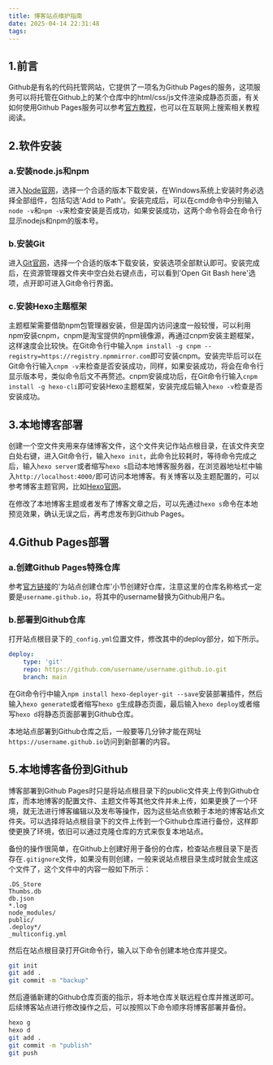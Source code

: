 ```yaml
---
title: 博客站点维护指南
date: 2025-04-14 22:31:48
tags:
---
```


## 1.前言

Github是有名的代码托管网站，它提供了一项名为Github Pages的服务，这项服务可以将托管在Github上的某个仓库中的html/css/js文件渲染成静态页面，有关如何使用Github Pages服务可以参考[官方教程](https://docs.github.com/zh/pages/getting-started-with-github-pages)，也可以在互联网上搜索相关教程阅读。

## 2.软件安装

### a.安装node.js和npm

进入[Node官网](https://nodejs.org/zh-cn)，选择一个合适的版本下载安装，在Windows系统上安装时务必选择全部组件，包括勾选'Add to Path'。安装完成后，可以在cmd命令中分别输入`node -v`和`npm -v`来检查安装是否成功，如果安装成功，这两个命令将会在命令行显示nodejs和npm的版本号。

### b.安装Git

进入[Git官网](https://git-scm.com/)，选择一个合适的版本下载安装，安装选项全部默认即可。安装完成后，在资源管理器文件夹中空白处右键点击，可以看到'Open Git Bash here'选项，点开即可进入Git命令行界面。

### c.安装Hexo主题框架

主题框架需要借助npm包管理器安装，但是国内访问速度一般较慢，可以利用npm安装cnpm，cnpm是淘宝提供的npm镜像源，再通过cnpm安装主题框架，这样速度会比较快。在Git命令行中输入`npm install -g cnpm --registry=https://registry.npmmirror.com`即可安装cnpm。安装完毕后可以在Git命令行输入`cnpm -v`来检查是否安装成功，同样，如果安装成功，将会在命令行显示版本号，类似命令后文不再赘述。cnpm安装成功后，在Git命令行输入`cnpm install -g hexo-cli`即可安装Hexo主题框架，安装完成后输入`hexo -v`检查是否安装成功。

## 3.本地博客部署

创建一个空文件夹用来存储博客文件，这个文件夹记作站点根目录，在该文件夹空白处右键，进入Git命令行，输入`hexo init`，此命令比较耗时，等待命令完成之后，输入`hexo server`或者缩写`hexo s`启动本地博客服务器，在浏览器地址栏中输入`http://localhost:4000/`即可访问本地博客。有关博客以及主题配置的，可以参考博客主题官网，比如[Hexo官网](https://hexo.io/zh-cn/)。

在修改了本地博客主题或者发布了博客文章之后，可以先通过`hexo s`命令在本地预览效果，确认无误之后，再考虑发布到Github Pages。

## 4.Github Pages部署

### a.创建Github Pages特殊仓库

参考[官方链接](https://docs.github.com/zh/pages/getting-started-with-github-pages/creating-a-github-pages-site#creating-a-repository-for-your-site)的'为站点创建仓库'小节创建好仓库，注意这里的仓库名称格式一定要是`username.github.io`，将其中的username替换为Github用户名。

### b.部署到Github仓库

打开站点根目录下的`_config.yml`位置文件，修改其中的deploy部分，如下所示。

```yml
deploy:
    type: 'git'
    repo: https://github.com/username/username.github.io.git
    branch: main
```

在Git命令行中输入`npm install hexo-deployer-git --save`安装部署插件，然后输入`hexo generate`或者缩写`hexo g`生成静态页面，最后输入`hexo deploy`或者缩写`hexo d`将静态页面部署到Github仓库。

本地站点部署到Github仓库之后，一般要等几分钟才能在网址`https://username.github.io`访问到新部署的内容。

## 5.本地博客备份到Github

博客部署到Github Pages时只是将站点根目录下的public文件夹上传到Github仓库，而本地博客的配置文件、主题文件等其他文件并未上传，如果更换了一个环境，就无法进行博客编辑以及发布等操作，因为这些站点依赖于本地的博客站点文件夹。可以选择将站点根目录下的文件上传到一个Github仓库进行备份，这样即使更换了环境，依旧可以通过克隆仓库的方式来恢复本地站点。

备份的操作很简单，在Github上创建好用于备份的仓库，检查站点根目录下是否存在`.gitignore`文件，如果没有则创建，一般来说站点根目录生成时就会生成这个文件了，这个文件中的内容一般如下所示：

```.gitignore
.DS_Store
Thumbs.db
db.json
*.log
node_modules/
public/
.deploy*/
_multiconfig.yml
```

然后在站点根目录打开Git命令行，输入以下命令创建本地仓库并提交。

```bash
git init
git add .
git commit -m "backup"
```

然后遵循新建的Github仓库页面的指示，将本地仓库关联远程仓库并推送即可。后续博客站点进行修改操作之后，可以按照以下命令顺序将博客部署并备份。

```bash
hexo g
hexo d
git add .
git commit -m "publish"
git push
```
